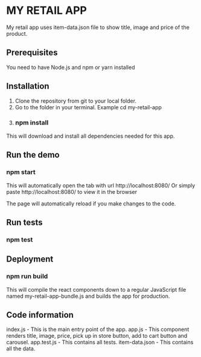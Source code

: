 # MY RETAIL APP

My retail app uses item-data.json file to show title, image and price of the product.

## Prerequisites

 You need to have Node.js and npm or yarn installed

## Installation

1) Clone the repository from git to your local folder.
2) Go to the folder in your terminal. Example cd my-retail-app
3) ### npm install
This will download and install all dependencies needed for this app.

## Run the demo

### npm start

 This will automatically open the tab with url http://localhost:8080/
 Or simply paste http://localhost:8080/ to view it in the browser

The page will automatically reload if you make changes to the code.

## Run tests

### npm test

## Deployment

### npm run build

This will compile the react components down to a regular JavaScript file named my-retail-app-bundle.js and builds the app for production.

## Code information

index.js - This is the main entry point of the app.
app.js - This component renders title, image, price, pick up in store button, add to cart button and carousel.
app.test.js - This contains all tests.
item-data.json - This contains all the data.
